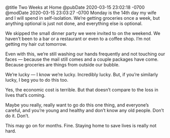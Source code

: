 @title Two Weeks at Home
@pubDate 2020-03-15 23:02:18 -0700
@modDate 2020-03-15 23:03:27 -0700
Monday is the 14th day my wife and I will spend in self-isolation. We’re getting groceries once a week, but anything optional is just not done, and everything else is optional.

We skipped the small dinner party we were invited to on the weekend. We haven’t been to a bar or a restaurant or even to a coffee shop. I’m not getting my hair cut tomorrow.

Even with this, we’re still washing our hands frequently and not touching our faces — because the mail still comes and a couple packages have come. Because groceries are things from outside our bubble.

We’re lucky — I know we’re lucky. Incredibly lucky. But, if you’re similarly lucky, I beg you to do this too.

Yes, the economic cost is terrible. But that doesn’t compare to the loss in lives that’s coming.

Maybe you really, really want to go do this one thing, and everyone’s careful, and you’re young and healthy and don’t know any old people. Don’t do it. Don’t.

This may go on for months. Fine. Staying home to save lives is really not hard.
